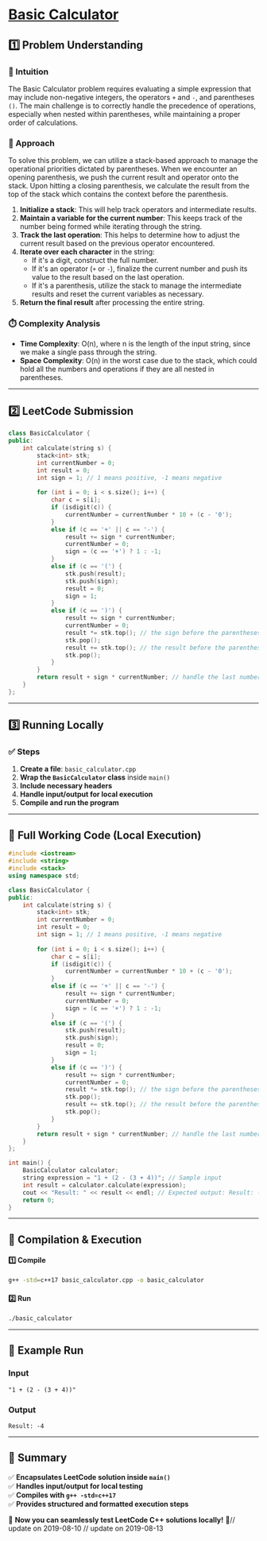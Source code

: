 # **[Basic Calculator](https://leetcode.com/problems/basic-calculator/description/)**  

## **1️⃣ Problem Understanding**  
### **📌 Intuition**  
The Basic Calculator problem requires evaluating a simple expression that may include non-negative integers, the operators `+` and `-`, and parentheses `()`. The main challenge is to correctly handle the precedence of operations, especially when nested within parentheses, while maintaining a proper order of calculations.

### **🚀 Approach**  
To solve this problem, we can utilize a stack-based approach to manage the operational priorities dictated by parentheses. When we encounter an opening parenthesis, we push the current result and operator onto the stack. Upon hitting a closing parenthesis, we calculate the result from the top of the stack which contains the context before the parenthesis.

1. **Initialize a stack**: This will help track operators and intermediate results.
2. **Maintain a variable for the current number**: This keeps track of the number being formed while iterating through the string.
3. **Track the last operation**: This helps to determine how to adjust the current result based on the previous operator encountered.
4. **Iterate over each character** in the string:
   - If it's a digit, construct the full number.
   - If it's an operator (`+` or `-`), finalize the current number and push its value to the result based on the last operation.
   - If it's a parenthesis, utilize the stack to manage the intermediate results and reset the current variables as necessary.
5. **Return the final result** after processing the entire string.

### **⏱️ Complexity Analysis**  
- **Time Complexity**: O(n), where n is the length of the input string, since we make a single pass through the string.
- **Space Complexity**: O(n) in the worst case due to the stack, which could hold all the numbers and operations if they are all nested in parentheses.

---  

## **2️⃣ LeetCode Submission**  
```cpp
class BasicCalculator {
public:
    int calculate(string s) {
        stack<int> stk;
        int currentNumber = 0;
        int result = 0;
        int sign = 1; // 1 means positive, -1 means negative
        
        for (int i = 0; i < s.size(); i++) {
            char c = s[i];
            if (isdigit(c)) {
                currentNumber = currentNumber * 10 + (c - '0');
            }
            else if (c == '+' || c == '-') {
                result += sign * currentNumber;
                currentNumber = 0;
                sign = (c == '+') ? 1 : -1;
            }
            else if (c == '(') {
                stk.push(result);
                stk.push(sign);
                result = 0;
                sign = 1;
            }
            else if (c == ')') {
                result += sign * currentNumber;
                currentNumber = 0;
                result *= stk.top(); // the sign before the parentheses
                stk.pop();
                result += stk.top(); // the result before the parentheses
                stk.pop();
            }
        }
        return result + sign * currentNumber; // handle the last number
    }
};
```  

---  

## **3️⃣ Running Locally**  
### **✅ Steps**  
1. **Create a file**: `basic_calculator.cpp`  
2. **Wrap the `BasicCalculator` class** inside `main()`  
3. **Include necessary headers**  
4. **Handle input/output for local execution**  
5. **Compile and run the program**  

---  

## **📝 Full Working Code (Local Execution)**  
```cpp
#include <iostream>
#include <string>
#include <stack>
using namespace std;

class BasicCalculator {
public:
    int calculate(string s) {
        stack<int> stk;
        int currentNumber = 0;
        int result = 0;
        int sign = 1; // 1 means positive, -1 means negative
        
        for (int i = 0; i < s.size(); i++) {
            char c = s[i];
            if (isdigit(c)) {
                currentNumber = currentNumber * 10 + (c - '0');
            }
            else if (c == '+' || c == '-') {
                result += sign * currentNumber;
                currentNumber = 0;
                sign = (c == '+') ? 1 : -1;
            }
            else if (c == '(') {
                stk.push(result);
                stk.push(sign);
                result = 0;
                sign = 1;
            }
            else if (c == ')') {
                result += sign * currentNumber;
                currentNumber = 0;
                result *= stk.top(); // the sign before the parentheses
                stk.pop();
                result += stk.top(); // the result before the parentheses
                stk.pop();
            }
        }
        return result + sign * currentNumber; // handle the last number
    }
};

int main() {
    BasicCalculator calculator;
    string expression = "1 + (2 - (3 + 4))"; // Sample input
    int result = calculator.calculate(expression);
    cout << "Result: " << result << endl; // Expected output: Result: -4
    return 0;
}
```  

---  

## **🔧 Compilation & Execution**  
#### **1️⃣ Compile**  
```bash
g++ -std=c++17 basic_calculator.cpp -o basic_calculator
```  

#### **2️⃣ Run**  
```bash
./basic_calculator
```  

---  

## **🎯 Example Run**  
### **Input**  
```
"1 + (2 - (3 + 4))"
```  
### **Output**  
```
Result: -4
```  

---  

## **📌 Summary**  
✅ **Encapsulates LeetCode solution inside `main()`**  
✅ **Handles input/output for local testing**  
✅ **Compiles with `g++ -std=c++17`**  
✅ **Provides structured and formatted execution steps**  

🚀 **Now you can seamlessly test LeetCode C++ solutions locally!** 🚀// update on 2019-08-10
// update on 2019-08-13
